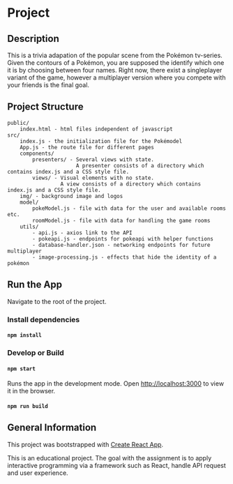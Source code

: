 # Project 

## Description

This is a trivia adapation of the popular scene from the Pokémon tv-series. Given the contours of a Pokémon, you are supposed the identify which one it is by choosing between four names. Right now, there exist a singleplayer variant of the game, however a multiplayer version where you compete with your friends is the final goal. 


## Project Structure

```
public/
    index.html - html files independent of javascript
src/
    index.js - the initialization file for the Pokémodel
    App.js - the route file for different pages
    components/
        presenters/ - Several views with state.
                      A presenter consists of a directory which contains index.js and a CSS style file.
        views/ - Visual elements with no state.
                 A view consists of a directory which contains index.js and a CSS style file.
    img/ - background image and logos
    model/
        pokeModel.js - file with data for the user and available rooms etc. 
        roomModel.js - file with data for handling the game rooms 
    utils/
        - api.js - axios link to the API
        - pokeapi.js - endpoints for pokeapi with helper functions
        - database-handler.json - networking endpoints for future multiplayer
        - image-processing.js - effects that hide the identity of a pokémon
```

## Run the App

Navigate to the root of the project.

### Install dependencies

#### `npm install`

### Develop or Build

#### `npm start`

Runs the app in the development mode.
Open [http://localhost:3000](http://localhost:3000) to view it in the browser.

#### `npm run build`

## General Information

This project was bootstrapped with [Create React App](https://github.com/facebook/create-react-app).

This is an educational project. The goal with the assignment is to apply interactive programming via a framework such as React, handle API request and user experience. 

